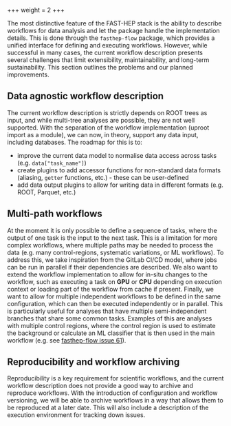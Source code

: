 +++
weight = 2
+++

The most distinctive feature of the FAST-HEP stack is the ability to describe workflows for data analysis and let the package handle the implementation details. This is done through the `fasthep-flow` package, which provides a unified interface for defining and executing workflows.
However, while successful in many cases, the current workflow description presents several challenges that limit extensibility, maintainability, and long-term sustainability. This section outlines the problems and our planned improvements.

## Data agnostic workflow description
The current workflow description is strictly depends on ROOT trees as input, and while multi-tree analyses are possible, they are not well supported. 
With the separation of the workflow implementation (uproot import as a module), we can now, in theory, support any data input, including databases.
The roadmap for this is to:
- improve the current data model to normalise data access across tasks (e.g. `data["task_name"]`)
- create plugins to add accessor functions for non-standard data formats (aliasing, `getter` functions, etc.) - these can be user-defined
- add data output plugins to allow for writing data in different formats (e.g. ROOT, Parquet, etc.)

## Multi-path workflows
At the moment it is only possible to define a sequence of tasks, where the output of one task is the input to the next task.
This is a limitation for more complex workflows, where multiple paths may be needed to process the data (e.g. many control-regions, systematic variations, or ML workflows).
To address this, we take inspiration from the GitLab CI/CD model, where jobs can be run in parallel if their dependencies are described.
We also want to extend the workflow implementation to allow for in-situ changes to the workflow, such as executing a task on **GPU** or **CPU** depending on execution context or loading part of the workflow from cache if present.
Finally, we want to allow for multiple independent workflows to be defined in the same configuration, which can then be executed independently or in parallel.
This is particularly useful for analyses that have multiple semi-independent branches that share some common tasks.
Examples of this are analyses with multiple control regions, where the control region is used to estimate the background or calculate an ML classifier that is then used in the main workflow (e.g. see [fasthep-flow issue 61](https://github.com/FAST-HEP/fasthep-flow/issues/61)).

## Reproducibility and workflow archiving
Reproducibility is a key requirement for scientific workflows, and the current workflow description does not provide a good way to archive and reproduce workflows.
With the introduction of configuration and workflow versioning, we will be able to archive workflows in a way that allows them to be reproduced at a later date.
This will also include a description of the execution environment for tracking down issues.